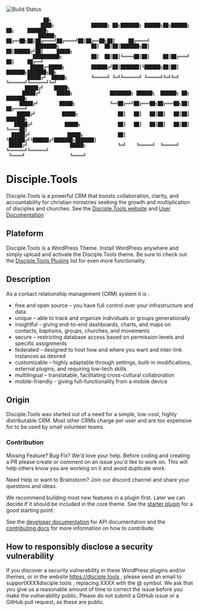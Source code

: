 ![Build Status](https://github.com/DiscipleTools/disciple-tools-theme/actions/workflows/ci.yml/badge.svg?branch=master)

```
              ██╗
             ████╗              ██████╗ ██╗███████╗ ██████╗██╗██████╗ ██╗     ███████╗
            ██████╗             ██╔══██╗██║██╔════╝██╔════╝██║██╔══██╗██║     ██╔════╝
           ████████╗            ██║  ██║██║███████╗██║     ██║██████╔╝██║     █████╗
          ██████████╗           ██║  ██║██║╚════██║██║     ██║██╔═══╝ ██║     ██╔══╝
         █████╔═█████╗          ██████╔╝██║███████║╚██████╗██║██║     ███████╗███████╗██╗
        █████╔╝  █████╗         ╚═════╝ ╚═╝╚══════╝ ╚═════╝╚═╝╚═╝     ╚══════╝╚══════╝╚═╝
       █████╔╝    █████╗
      █████╔╝      █████╗              ████████╗ ██████╗  ██████╗ ██╗     ███████╗
     █████╔╝        █████╗             ╚══██╔══╝██╔═══██╗██╔═══██╗██║     ██╔════╝
    █████╔╝          █████╗               ██║   ██║   ██║██║   ██║██║     ███████╗
   █████╔╝            █████╗              ██║   ██║   ██║██║   ██║██║     ╚════██║
  █████╔╝              █████╗             ██║   ╚██████╔╝╚██████╔╝███████╗███████║
 █████╔╝                █████╗            ╚═╝    ╚═════╝  ╚═════╝ ╚══════╝╚══════╝
 ╚════╝                 ╚════╝
```
# Disciple.Tools
Disciple.Tools is a powerful CRM that boosts collaboration, clarity, and accountability for christian ministries seeking the growth and multiplication of disciples and churches.
See the [Disciple.Tools website](https://disciple.tools) and [User Documentation](https://disciple.tools/docs)

## Plateform
Disciple.Tools is a WordPress Theme. Install WordPress anywhere and simply upload and activate the Disciple.Tools theme.
Be sure to check out the [Disciple.Tools Plugins](https://disciple.tools/plugins) list for even more functionality.

## Description
As a contact relationship management (CRM) system it is :

- free and open source – you have full control over your infrastructure and data
- unique – able to track and organize individuals or groups generationally
- insightful - giving end-to-end dashboards, charts, and maps on contacts, baptisms, groups, churches, and movements
- secure – restricting database access based on permission levels and specific assignments
- federated - designed to host how and where you want and inter-link instances as desired
- customizable – highly adaptable through settings, built-in modifications, external plugins, and  requiring low-tech skills
- multilingual  – translatable, facilitating cross-cultural collaboration
- mobile-friendly - giving full-functionality from a mobile device

## Origin
Disciple.Tools was started out of a need for a simple, low-cost, highly distributable CRM. Most other CRMs charge per user and are too expensive for to be used by small volunteer teams.


### Contribution
Missing Feature? Bug Fix? We'd love your help. Before coding and creating a PR please create or comment on an issue you'd like to work on. This will help others know you are working on it and avoid duplicate work.

Need Help or want to Brainstorm? Join our discord channel and share your questions and ideas.

We recommend building most new features in a plugin first. Later we can decide if it should be included in the core theme.
See the [starter plugin](https://github.com/DiscipleTools/disciple-tools-plugin-starter-template) for a good starting point.

See the [developer documentation](https://developers.disciple.tools/) for API documentation and the [contributing docs](https://github.com/DiscipleTools/disciple-tools-theme/wiki/Contribution-guidelines) for more information on how to contribute.

## How to responsibly disclose a security vulnerability

If you discover a security vulnerability in these WordPress plugins and/or themes, or in the website https://disciple.tools , please send an email to supportXXXXdisciple.tools , replacing XXXX with the @ symbol. We ask that you give us a reasonable amount of time to correct the issue before you make the vulnerability public. Please do not submit a GitHub issue or a GitHub pull request, as these are public.


